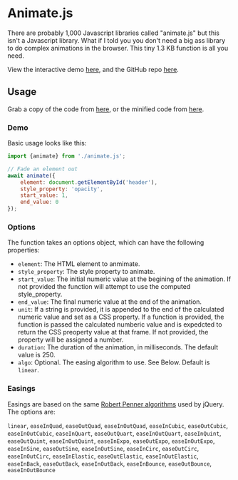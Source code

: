 # Animate.js

There are probably 1,000 Javascript libraries called "animate.js" but this isn't a Javascript library. What if I told you you don't need a big ass library to do complex animations in the browser. This tiny 1.3 KB function is all you need.

View the interactive demo [here](https://pamblam.github.io/animate.js/), and the GitHub repo [here](https://github.com/Pamblam/animate.js).

## Usage

Grab a copy of the code from [here](animate.js), or the minified code from [here](animate.min.js).

### Demo

Basic usage looks like this:

```js
import {animate} from './animate.js';

// Fade an element out
await animate({
	element: document.getElementById('header'),
	style_property: 'opacity',
	start_value: 1, 
	end_value: 0
});
```

### Options

The function takes an options object, which can have the following properties:

 - `element`: The HTML element to anmimate.
 - `style_property`: The style property to animate.
 - `start_value`: The initial numeric value at the begining of the animation. If not provided the function will attempt to use the computed style_property.
 - `end_value`: The final numeric value at the end of the animation.
 - `unit`: If a string is provided, it is appended to the end of the calculated numeric value and set as a CSS property. If a function is provided, the function is passed the calculated numberic value and is expedcted to return the CSS preoperty value at that frame. If not provided, the property will be assigned a number.
 - `duration`: The duration of the animation, in milliseconds. The default value is 250.
 - `algo`: Optional. The easing algorithm to use. See Below. Default is `linear`.

### Easings

Easings are based on the same [Robert Penner algorithms](http://www.robertpenner.com/easing) used by jQuery. The options are:

`linear`, `easeInQuad`, `easeOutQuad`, `easeInOutQuad`, `easeInCubic`, `easeOutCubic`, `easeInOutCubic`, `easeInQuart`, `easeOutQuart`, `easeInOutQuart`, `easeInQuint`, `easeOutQuint`, `easeInOutQuint`, `easeInExpo`, `easeOutExpo`, `easeInOutExpo`, `easeInSine`, `easeOutSine`, `easeInOutSine`, `easeInCirc`, `easeOutCirc`, `easeInOutCirc`, `easeInElastic`, `easeOutElastic`, `easeInOutElastic`, `easeInBack`, `easeOutBack`, `easeInOutBack`, `easeInBounce`, `easeOutBounce`, `easeInOutBounce`